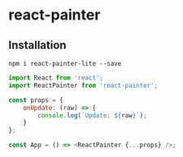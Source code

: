 react-painter
===========================

## Installation

`npm i react-painter-lite --save`

```js
import React from 'react';
import ReactPainter from 'react-painter';

const props = {
    onUpdate: (raw) => {
        console.log(`Update: ${raw}`);
    }
};

const App = () => <ReactPainter {...props} />;
```
